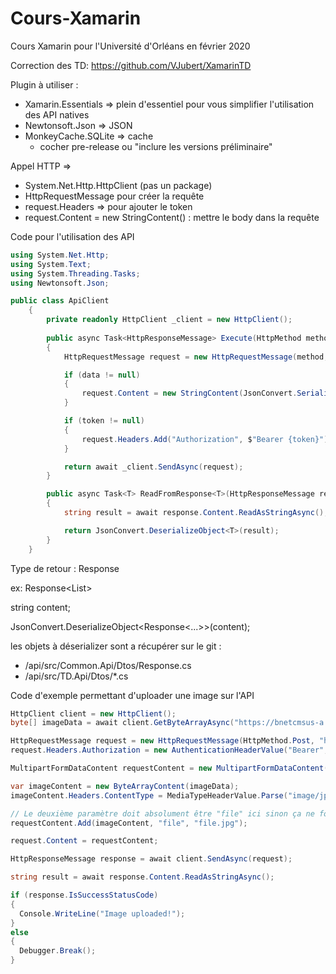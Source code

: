 # Cours-Xamarin
Cours Xamarin pour l'Université d'Orléans en février 2020

Correction des TD: https://github.com/VJubert/XamarinTD

Plugin à utiliser : 
- Xamarin.Essentials => plein d'essentiel pour vous simplifier l'utilisation des API natives
- Newtonsoft.Json => JSON
- MonkeyCache.SQLite => cache 
  - cocher pre-release ou "inclure les versions préliminaire"

Appel HTTP =>
  - System.Net.Http.HttpClient (pas un package)
  - HttpRequestMessage pour créer la requête
  - request.Headers => pour ajouter le token
  - request.Content = new StringContent() : mettre le body dans la requête

Code pour l'utilisation des API
```csharp
using System.Net.Http;
using System.Text;
using System.Threading.Tasks;
using Newtonsoft.Json;

public class ApiClient
	{
		private readonly HttpClient _client = new HttpClient();
		
		public async Task<HttpResponseMessage> Execute(HttpMethod method, string url, object data = null, string token = null)
		{
			HttpRequestMessage request = new HttpRequestMessage(method, url);

			if (data != null)
			{
				request.Content = new StringContent(JsonConvert.SerializeObject(data), Encoding.UTF8, "application/json");
			}

			if (token != null)
			{
				request.Headers.Add("Authorization", $"Bearer {token}");
			}

			return await _client.SendAsync(request);
		}

		public async Task<T> ReadFromResponse<T>(HttpResponseMessage response)
		{
			string result = await response.Content.ReadAsStringAsync();

			return JsonConvert.DeserializeObject<T>(result);
		}
	}
```


Type de retour : Response<T>
    
ex: Response<List<PlaceItemSummary>> 

string content;

JsonConvert.DeserializeObject<Response<...>>(content);

les objets à déserializer sont a récupérer sur le git : 
- /api/src/Common.Api/Dtos/Response.cs
- /api/src/TD.Api/Dtos/*.cs

Code d'exemple permettant d'uploader une image sur l'API
```csharp
HttpClient client = new HttpClient();
byte[] imageData = await client.GetByteArrayAsync("https://bnetcmsus-a.akamaihd.net/cms/blog_header/x6/X6KQ96B3LHMY1551140875276.jpg");

HttpRequestMessage request = new HttpRequestMessage(HttpMethod.Post, "https://td-api.julienmialon.com/images");
request.Headers.Authorization = new AuthenticationHeaderValue("Bearer", "__access__token__");

MultipartFormDataContent requestContent = new MultipartFormDataContent();

var imageContent = new ByteArrayContent(imageData);
imageContent.Headers.ContentType = MediaTypeHeaderValue.Parse("image/jpeg");

// Le deuxième paramètre doit absolument être "file" ici sinon ça ne fonctionnera pas
requestContent.Add(imageContent, "file", "file.jpg");

request.Content = requestContent;

HttpResponseMessage response = await client.SendAsync(request);

string result = await response.Content.ReadAsStringAsync();

if (response.IsSuccessStatusCode)
{
  Console.WriteLine("Image uploaded!");
}
else
{
  Debugger.Break();
}
```
